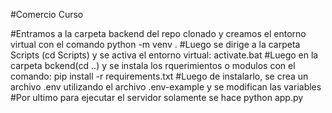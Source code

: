 #Comercio Curso

#Entramos a la carpeta backend del repo clonado y creamos el entorno virtual con el comando python -m venv .
#Luego se dirige a la carpeta Scripts (cd Scripts) y se activa el entorno virtual: activate.bat
#Luego en la carpeta bckend(cd ..) y se instala los rquerimientos o modulos con el comando: pip install -r requirements.txt
#Luego de instalarlo, se crea un archivo .env utilizando el archivo .env-example y se modifican las variables 
#Por ultimo para ejecutar el servidor solamente se hace python app.py


